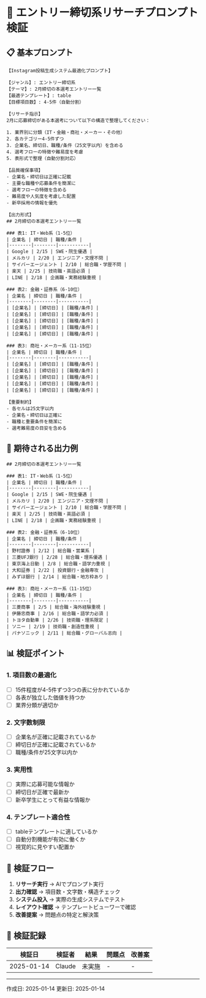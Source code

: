 # 📅 エントリー締切系リサーチプロンプト検証

## 📋 基本プロンプト

```
【Instagram投稿生成システム最適化プロンプト】

【ジャンル】: エントリー締切系
【テーマ】: 2月締切の本選考エントリー一覧
【最適テンプレート】: table
【目標項目数】: 4-5件（自動分割）

【リサーチ指示】
2月に応募締切がある本選考について以下の構造で整理してください：

1. 業界別に分類（IT・金融・商社・メーカー・その他）
2. 各カテゴリー4-5件ずつ
3. 企業名、締切日、職種/条件（25文字以内）を含める
4. 選考フローの特徴や難易度を考慮
5. 表形式で整理（自動分割対応）

【品質確保事項】
- 企業名・締切日は正確に記載
- 主要な職種や応募条件を簡潔に
- 選考フローの特徴を含める
- 難易度や人気度を考慮した配置
- 新卒採用の情報を優先

【出力形式】
## 2月締切の本選考エントリー一覧

### 表1: IT・Web系（1-5位）
| 企業名 | 締切日 | 職種/条件 |
|--------|--------|-----------|
| Google | 2/15 | SWE・院生優遇 |
| メルカリ | 2/20 | エンジニア・文理不問 |
| サイバーエージェント | 2/10 | 総合職・学歴不問 |
| 楽天 | 2/25 | 技術職・英語必須 |
| LINE | 2/18 | 企画職・実務経験重視 |

### 表2: 金融・証券系（6-10位）
| 企業名 | 締切日 | 職種/条件 |
|--------|--------|-----------|
| [企業名] | [締切日] | [職種/条件] |
| [企業名] | [締切日] | [職種/条件] |
| [企業名] | [締切日] | [職種/条件] |
| [企業名] | [締切日] | [職種/条件] |
| [企業名] | [締切日] | [職種/条件] |

### 表3: 商社・メーカー系（11-15位）
| 企業名 | 締切日 | 職種/条件 |
|--------|--------|-----------|
| [企業名] | [締切日] | [職種/条件] |
| [企業名] | [締切日] | [職種/条件] |
| [企業名] | [締切日] | [職種/条件] |
| [企業名] | [締切日] | [職種/条件] |
| [企業名] | [締切日] | [職種/条件] |

【重要制約】
- 各セルは25文字以内
- 企業名・締切日は正確に
- 職種と重要条件を簡潔に
- 選考難易度の目安を含める
```

## 🎯 期待される出力例

```
## 2月締切の本選考エントリー一覧

### 表1: IT・Web系（1-5位）
| 企業名 | 締切日 | 職種/条件 |
|--------|--------|-----------|
| Google | 2/15 | SWE・院生優遇 |
| メルカリ | 2/20 | エンジニア・文理不問 |
| サイバーエージェント | 2/10 | 総合職・学歴不問 |
| 楽天 | 2/25 | 技術職・英語必須 |
| LINE | 2/18 | 企画職・実務経験重視 |

### 表2: 金融・証券系（6-10位）
| 企業名 | 締切日 | 職種/条件 |
|--------|--------|-----------|
| 野村證券 | 2/12 | 総合職・営業系 |
| 三菱UFJ銀行 | 2/28 | 総合職・理系優遇 |
| 東京海上日動 | 2/8 | 総合職・語学力重視 |
| 大和証券 | 2/22 | 投資銀行・金融専攻 |
| みずほ銀行 | 2/14 | 総合職・地方枠あり |

### 表3: 商社・メーカー系（11-15位）
| 企業名 | 締切日 | 職種/条件 |
|--------|--------|-----------|
| 三菱商事 | 2/5 | 総合職・海外経験重視 |
| 伊藤忠商事 | 2/16 | 総合職・語学力必須 |
| トヨタ自動車 | 2/26 | 技術職・理系限定 |
| ソニー | 2/19 | 技術職・創造性重視 |
| パナソニック | 2/11 | 総合職・グローバル志向 |
```

## 📊 検証ポイント

### 1. 項目数の最適化
- [ ] 15件程度が4-5件ずつ3つの表に分かれているか
- [ ] 各表が独立した価値を持つか
- [ ] 業界分類が適切か

### 2. 文字数制限
- [ ] 企業名が正確に記載されているか
- [ ] 締切日が正確に記載されているか
- [ ] 職種/条件が25文字以内か

### 3. 実用性
- [ ] 実際に応募可能な情報か
- [ ] 締切日が正確で最新か
- [ ] 新卒学生にとって有益な情報か

### 4. テンプレート適合性
- [ ] tableテンプレートに適しているか
- [ ] 自動分割機能が有効に働くか
- [ ] 視覚的に見やすい配置か

## 🔄 検証フロー

1. **リサーチ実行** → AIでプロンプト実行
2. **出力確認** → 項目数・文字数・構造チェック
3. **システム投入** → 実際の生成システムでテスト
4. **レイアウト確認** → テンプレートビューワーで確認
5. **改善提案** → 問題点の特定と解決策

## 📝 検証記録

| 検証日 | 検証者 | 結果 | 問題点 | 改善案 |
|--------|--------|------|--------|--------|
| 2025-01-14 | Claude | 未実施 | - | - |

---

作成日: 2025-01-14
更新日: 2025-01-14